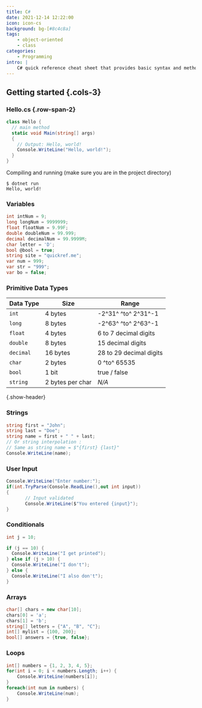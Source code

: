 ```yaml
---
title: C#
date: 2021-12-14 12:22:00
icon: icon-cs
background: bg-[#8c4c8a]
tags:
    - object-oriented
    - class
categories:
    - Programming
intro: |
    C# quick reference cheat sheet that provides basic syntax and methods.
---
```



Getting started {.cols-3}
--------

### Hello.cs {.row-span-2}
```cs
class Hello {
  // main method
  static void Main(string[] args)
  {
    // Output: Hello, world!
    Console.WriteLine("Hello, world!");
  }
}
```
Compiling and running (make sure you are in the project directory)
```shell script
$ dotnet run
Hello, world!
```


### Variables
```cs
int intNum = 9;
long longNum = 9999999;
float floatNum = 9.99F;
double doubleNum = 99.999;
decimal decimalNum = 99.9999M;
char letter = 'D';
bool @bool = true;
string site = "quickref.me";
var num = 999;
var str = "999";
var bo = false;
```


### Primitive Data Types 
| Data Type | Size             | Range                   |
| --------- | ---------------- | ----------------------- |
| `int`     | 4 bytes          | -2^31^ ^to^ 2^31^-1     |
| `long`    | 8 bytes          | -2^63^ ^to^ 2^63^-1     |
| `float`   | 4 bytes          | 6 to 7 decimal digits   |
| `double`  | 8 bytes          | 15 decimal digits       |
| `decimal` | 16 bytes         | 28 to 29 decimal digits |
| `char`    | 2 bytes          | 0 ^to^ 65535            |
| `bool`    | 1 bit            | true / false            |
| `string`  | 2 bytes per char | _N/A_                   |
{.show-header}


### Strings
```cs
string first = "John";
string last = "Doe";
string name = first + " " + last;
// Or string interpolation : 
// Same as string name = $"{first} {last}"
Console.WriteLine(name);
```


### User Input
```cs
Console.WriteLine("Enter number:");
if(int.TryParse(Console.ReadLine(),out int input))
{
       // Input validated
       Console.WriteLine($"You entered {input}");
}
```


### Conditionals
```cs
int j = 10;

if (j == 10) {
  Console.WriteLine("I get printed");
} else if (j > 10) {
  Console.WriteLine("I don't");
} else {
  Console.WriteLine("I also don't");
}
```


### Arrays
```cs
char[] chars = new char[10];
chars[0] = 'a';
chars[1] = 'b';
string[] letters = {"A", "B", "C"};
int[] mylist = {100, 200};
bool[] answers = {true, false};
```


### Loops
```cs
int[] numbers = {1, 2, 3, 4, 5};
for(int i = 0; i < numbers.Length; i++) {
    Console.WriteLine(numbers[i]);
}
foreach(int num in numbers) {
    Console.WriteLine(num);
}
```